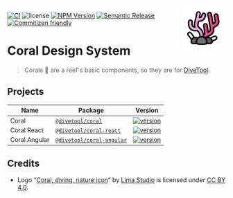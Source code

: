 <img src="docs/coral-logo.png" alt="Coral logo" title="Coral" width="100" align="right" />

[![CI](https://github.com/divetool/coral/actions/workflows/ci.yml/badge.svg)](https://github.com/divetool/coral/actions/workflows/ci.yml)
![license](https://img.shields.io/npm/l/@divetool/coral.svg?style=flat-square)
[![NPM Version](https://badge.fury.io/js/%40divetool%2Fcoral.svg)](https://www.npmjs.com/@divetool/coral)
[![Semantic Release](https://img.shields.io/badge/%20%20%F0%9F%93%A6%F0%9F%9A%80-semantic--release-e10079.svg?style=flat-square)]()
[![Commitizen friendly](https://img.shields.io/badge/commitizen-friendly-brightgreen.svg)](http://commitizen.github.io/cz-cli/)

# Coral Design System

> Corals 🪸 are a reef's basic components, so they are for [DiveTool](https://github.com/divetool/divetool).

## Projects

| Name          | Package                                                                          | Version                                                                                                                              |
| ------------- | -------------------------------------------------------------------------------- | ------------------------------------------------------------------------------------------------------------------------------------ |
| Coral         | [`@divetool/coral`](https://www.npmjs.com/package/@divetool/coral)               | [![version](https://img.shields.io/npm/v/@divetool/coral/latest.svg)](https://www.npmjs.com/package/@divetool/coral)                 |
| Coral React   | [`@divetool/coral-react`](https://www.npmjs.com/package/@divetool/coral-react)   | [![version](https://img.shields.io/npm/v/@divetool/coral-react/latest.svg)](https://www.npmjs.com/package/@divetool/coral-react)     |
| Coral Angular | [`@divetool/coral-angular`](https://www.npmjs.com/package/@divetool/coral-react) | [![version](https://img.shields.io/npm/v/@divetool/coral-angular/latest.svg)](https://www.npmjs.com/package/@divetool/coral-angular) |

## Credits

- Logo “[Coral, diving, nature icon](https://www.iconfinder.com/icons/8935918/coral_diving_nature_ocean_reef_icon)” by [Lima Studio](https://www.iconfinder.com/khrl11) is licensed under [CC BY 4.0](https://creativecommons.org/licenses/by/4.0/).

